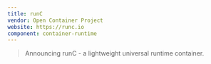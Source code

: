 ```yaml
---
title: runC
vendor: Open Container Project
website: https://runc.io
component: container-runtime
---
```

> Announcing runC - a lightweight universal runtime container.

